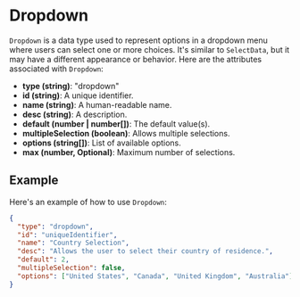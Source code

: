# Dropdown

`Dropdown` is a data type used to represent options in a dropdown menu where users can select one or more choices. It's similar to `SelectData`, but it may have a different appearance or behavior. Here are the attributes associated with `Dropdown`:

- **type (string)**: "dropdown"
- **id (string)**: A unique identifier.
- **name (string)**: A human-readable name.
- **desc (string)**: A description.
- **default (number | number[])**: The default value(s).
- **multipleSelection (boolean)**: Allows multiple selections.
- **options (string[])**: List of available options.
- **max (number, Optional)**: Maximum number of selections.

## Example

Here's an example of how to use `Dropdown`:

```json
{
  "type": "dropdown",
  "id": "uniqueIdentifier",
  "name": "Country Selection",
  "desc": "Allows the user to select their country of residence.",
  "default": 2,
  "multipleSelection": false,
  "options": ["United States", "Canada", "United Kingdom", "Australia"],
}
